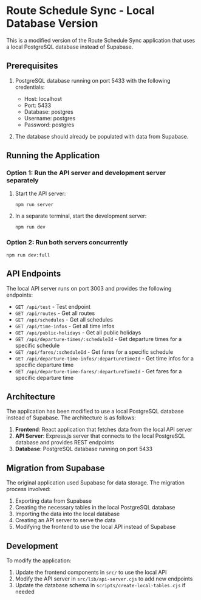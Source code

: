 # Route Schedule Sync - Local Database Version

This is a modified version of the Route Schedule Sync application that uses a local PostgreSQL database instead of Supabase.

## Prerequisites

1. PostgreSQL database running on port 5433 with the following credentials:
   - Host: localhost
   - Port: 5433
   - Database: postgres
   - Username: postgres
   - Password: postgres

2. The database should already be populated with data from Supabase.

## Running the Application

### Option 1: Run the API server and development server separately

1. Start the API server:
   ```
   npm run server
   ```

2. In a separate terminal, start the development server:
   ```
   npm run dev
   ```

### Option 2: Run both servers concurrently

```
npm run dev:full
```

## API Endpoints

The local API server runs on port 3003 and provides the following endpoints:

- `GET /api/test` - Test endpoint
- `GET /api/routes` - Get all routes
- `GET /api/schedules` - Get all schedules
- `GET /api/time-infos` - Get all time infos
- `GET /api/public-holidays` - Get all public holidays
- `GET /api/departure-times/:scheduleId` - Get departure times for a specific schedule
- `GET /api/fares/:scheduleId` - Get fares for a specific schedule
- `GET /api/departure-time-infos/:departureTimeId` - Get time infos for a specific departure time
- `GET /api/departure-time-fares/:departureTimeId` - Get fares for a specific departure time

## Architecture

The application has been modified to use a local PostgreSQL database instead of Supabase. The architecture is as follows:

1. **Frontend**: React application that fetches data from the local API server
2. **API Server**: Express.js server that connects to the local PostgreSQL database and provides REST endpoints
3. **Database**: PostgreSQL database running on port 5433

## Migration from Supabase

The original application used Supabase for data storage. The migration process involved:

1. Exporting data from Supabase
2. Creating the necessary tables in the local PostgreSQL database
3. Importing the data into the local database
4. Creating an API server to serve the data
5. Modifying the frontend to use the local API instead of Supabase

## Development

To modify the application:

1. Update the frontend components in `src/` to use the local API
2. Modify the API server in `src/lib/api-server.cjs` to add new endpoints
3. Update the database schema in `scripts/create-local-tables.cjs` if needed